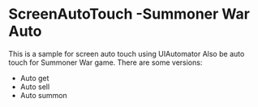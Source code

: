 # ScreenAutoTouch -Summoner War Auto
This is a sample for screen auto touch using UIAutomator
Also be auto touch for Summoner War game. There are some versions:
 - Auto get
 - Auto sell
 - Auto summon
